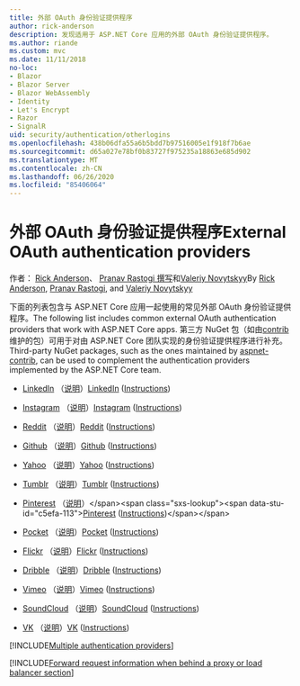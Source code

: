 ```yaml
---
title: 外部 OAuth 身份验证提供程序
author: rick-anderson
description: 发现适用于 ASP.NET Core 应用的外部 OAuth 身份验证提供程序。
ms.author: riande
ms.custom: mvc
ms.date: 11/11/2018
no-loc:
- Blazor
- Blazor Server
- Blazor WebAssembly
- Identity
- Let's Encrypt
- Razor
- SignalR
uid: security/authentication/otherlogins
ms.openlocfilehash: 438b06dfa55a6b5bdd7b97516005e1f918f7b6ae
ms.sourcegitcommit: d65a027e78bf0b83727f975235a18863e685d902
ms.translationtype: MT
ms.contentlocale: zh-CN
ms.lasthandoff: 06/26/2020
ms.locfileid: "85406064"
---
```

# <a name="external-oauth-authentication-providers"></a><span data-ttu-id="c5efa-103">外部 OAuth 身份验证提供程序</span><span class="sxs-lookup"><span data-stu-id="c5efa-103">External OAuth authentication providers</span></span>

<span data-ttu-id="c5efa-104">作者： [Rick Anderson](https://twitter.com/RickAndMSFT)、 [Pranav Rastogi 撰写](https://github.com/rustd)和[Valeriy Novytskyy](https://github.com/01binary)</span><span class="sxs-lookup"><span data-stu-id="c5efa-104">By [Rick Anderson](https://twitter.com/RickAndMSFT), [Pranav Rastogi](https://github.com/rustd), and [Valeriy Novytskyy](https://github.com/01binary)</span></span>

<span data-ttu-id="c5efa-105">下面的列表包含与 ASP.NET Core 应用一起使用的常见外部 OAuth 身份验证提供程序。</span><span class="sxs-lookup"><span data-stu-id="c5efa-105">The following list includes common external OAuth authentication providers that work with ASP.NET Core apps.</span></span> <span data-ttu-id="c5efa-106">第三方 NuGet 包（如由[contrib](https://www.nuget.org/packages?q=owners%3Aaspnet-contrib+title%3AOAuth)维护的包）可用于对由 ASP.NET Core 团队实现的身份验证提供程序进行补充。</span><span class="sxs-lookup"><span data-stu-id="c5efa-106">Third-party NuGet packages, such as the ones maintained by [aspnet-contrib](https://www.nuget.org/packages?q=owners%3Aaspnet-contrib+title%3AOAuth), can be used to complement the authentication providers implemented by the ASP.NET Core team.</span></span>

* <span data-ttu-id="c5efa-107">[LinkedIn](https://www.linkedin.com/developer/apps) （[说明](https://developer.linkedin.com/docs/oauth2)）</span><span class="sxs-lookup"><span data-stu-id="c5efa-107">[LinkedIn](https://www.linkedin.com/developer/apps) ([Instructions](https://developer.linkedin.com/docs/oauth2))</span></span>

* <span data-ttu-id="c5efa-108">[Instagram](https://www.instagram.com/developer/register/) （[说明](https://www.instagram.com/developer/authentication/)）</span><span class="sxs-lookup"><span data-stu-id="c5efa-108">[Instagram](https://www.instagram.com/developer/register/) ([Instructions](https://www.instagram.com/developer/authentication/))</span></span>

* <span data-ttu-id="c5efa-109">[Reddit](https://www.reddit.com/login?dest=https%3A%2F%2Fwww.reddit.com%2Fprefs%2Fapps) （[说明](https://github.com/reddit/reddit/wiki/OAuth2-Quick-Start-Example)）</span><span class="sxs-lookup"><span data-stu-id="c5efa-109">[Reddit](https://www.reddit.com/login?dest=https%3A%2F%2Fwww.reddit.com%2Fprefs%2Fapps) ([Instructions](https://github.com/reddit/reddit/wiki/OAuth2-Quick-Start-Example))</span></span>

* <span data-ttu-id="c5efa-110">[Github](https://github.com/login?return_to=https%3A%2F%2Fgithub.com%2Fsettings%2Fapplications%2Fnew) （[说明](https://developer.github.com/v3/oauth/)）</span><span class="sxs-lookup"><span data-stu-id="c5efa-110">[Github](https://github.com/login?return_to=https%3A%2F%2Fgithub.com%2Fsettings%2Fapplications%2Fnew) ([Instructions](https://developer.github.com/v3/oauth/))</span></span>

* <span data-ttu-id="c5efa-111">[Yahoo](https://login.yahoo.com/config/login?src=devnet&.done=http%3A%2F%2Fdeveloper.yahoo.com%2Fapps%2Fcreate%2F) （[说明](https://developer.yahoo.com/bbauth/user.html)）</span><span class="sxs-lookup"><span data-stu-id="c5efa-111">[Yahoo](https://login.yahoo.com/config/login?src=devnet&.done=http%3A%2F%2Fdeveloper.yahoo.com%2Fapps%2Fcreate%2F) ([Instructions](https://developer.yahoo.com/bbauth/user.html))</span></span>

* <span data-ttu-id="c5efa-112">[Tumblr](https://www.tumblr.com/oauth/apps) （[说明](https://www.tumblr.com/docs/api/v2#auth)）</span><span class="sxs-lookup"><span data-stu-id="c5efa-112">[Tumblr](https://www.tumblr.com/oauth/apps) ([Instructions](https://www.tumblr.com/docs/api/v2#auth))</span></span>

* <span data-ttu-id="c5efa-113">[Pinterest](https://www.pinterest.com/login/?next=http%3A%2F%2Fdevsite%2Fapps%2F) （[说明](https://developers.pinterest.com/docs/api/overview/?)）</span><span class="sxs-lookup"><span data-stu-id="c5efa-113">[Pinterest](https://www.pinterest.com/login/?next=http%3A%2F%2Fdevsite%2Fapps%2F) ([Instructions](https://developers.pinterest.com/docs/api/overview/?))</span></span>

* <span data-ttu-id="c5efa-114">[Pocket](https://getpocket.com/developer/apps/new) （[说明](https://getpocket.com/developer/docs/authentication)）</span><span class="sxs-lookup"><span data-stu-id="c5efa-114">[Pocket](https://getpocket.com/developer/apps/new) ([Instructions](https://getpocket.com/developer/docs/authentication))</span></span>

* <span data-ttu-id="c5efa-115">[Flickr](https://www.flickr.com/services/apps/create) （[说明](https://www.flickr.com/services/api/auth.oauth.html)）</span><span class="sxs-lookup"><span data-stu-id="c5efa-115">[Flickr](https://www.flickr.com/services/apps/create) ([Instructions](https://www.flickr.com/services/api/auth.oauth.html))</span></span>

* <span data-ttu-id="c5efa-116">[Dribble](https://dribbble.com/signup) （[说明](https://developer.dribbble.com/v1/oauth/)）</span><span class="sxs-lookup"><span data-stu-id="c5efa-116">[Dribble](https://dribbble.com/signup) ([Instructions](https://developer.dribbble.com/v1/oauth/))</span></span>

* <span data-ttu-id="c5efa-117">[Vimeo](https://vimeo.com/join) （[说明](https://developer.vimeo.com/api/authentication)）</span><span class="sxs-lookup"><span data-stu-id="c5efa-117">[Vimeo](https://vimeo.com/join) ([Instructions](https://developer.vimeo.com/api/authentication))</span></span>

* <span data-ttu-id="c5efa-118">[SoundCloud](https://soundcloud.com/you/apps/new) （[说明](https://developers.soundcloud.com/blog/we-love-oauth-2)）</span><span class="sxs-lookup"><span data-stu-id="c5efa-118">[SoundCloud](https://soundcloud.com/you/apps/new) ([Instructions](https://developers.soundcloud.com/blog/we-love-oauth-2))</span></span>

* <span data-ttu-id="c5efa-119">[VK](https://vk.com/apps?act=manage) （[说明](https://vk.com/pages?oid=-17680044&p=Authorizing_Sites)）</span><span class="sxs-lookup"><span data-stu-id="c5efa-119">[VK](https://vk.com/apps?act=manage) ([Instructions](https://vk.com/pages?oid=-17680044&p=Authorizing_Sites))</span></span>

[!INCLUDE[Multiple authentication providers](includes/chain-auth-providers.md)]

[!INCLUDE[Forward request information when behind a proxy or load balancer section](includes/forwarded-headers-middleware.md)]
